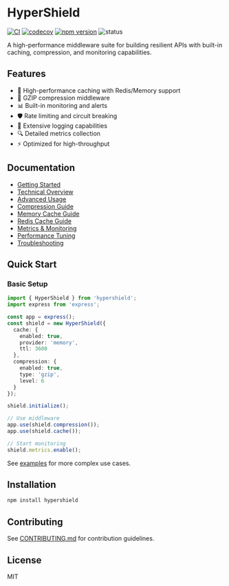 # HyperShield

[![CI](https://github.com/GabrielNat1/HyperShield/actions/workflows/ci.yml/badge.svg)](https://github.com/GabrielNat1/HyperShield/actions/workflows/ci.yml)
[![codecov](https://codecov.io/gh/GabrielNat1/HyperShield/branch/main/graph/badge.svg)](https://codecov.io/gh/GabrielNat1/HyperShield)
[![npm version](https://badge.fury.io/js/hypershield.svg)](https://badge.fury.io/js/hypershield)
![status](https://img.shields.io/badge/status-beta-blue)


A high-performance middleware suite for building resilient APIs with built-in caching, compression, and monitoring capabilities.

## Features

- 🚀 High-performance caching with Redis/Memory support
- 🔄 GZIP compression middleware
- 📊 Built-in monitoring and alerts
- 🛡️ Rate limiting and circuit breaking
- 📝 Extensive logging capabilities
- 🔍 Detailed metrics collection
- ⚡ Optimized for high-throughput

## Documentation

- [Getting Started](./docs/getting-started.md)
- [Technical Overview](./docs/technical-overview.md)
- [Advanced Usage](./docs/advanced-usage.md)
- [Compression Guide](./docs/compression.md)
- [Memory Cache Guide](./docs/memory-cache.md)
- [Redis Cache Guide](./docs/redis-cache.md)
- [Metrics & Monitoring](./docs/metrics.md)
- [Performance Tuning](./docs/performance-tuning.md)
- [Troubleshooting](./docs/troubleshooting.md)

## Quick Start

### Basic Setup

```typescript
import { HyperShield } from 'hypershield';
import express from 'express';

const app = express();
const shield = new HyperShield({
  cache: {
    enabled: true,
    provider: 'memory',
    ttl: 3600
  },
  compression: {
    enabled: true,
    type: 'gzip',
    level: 6
  }
});

shield.initialize();

// Use middleware
app.use(shield.compression());
app.use(shield.cache());

// Start monitoring
shield.metrics.enable();
```

See [examples](./docs/examples/) for more complex use cases.

## Installation

```bash
npm install hypershield
```

## Contributing

See [CONTRIBUTING.md](./CONTRIBUTING.md) for contribution guidelines.

## License

MIT

